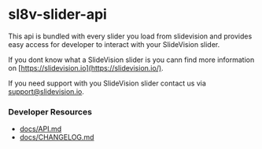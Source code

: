 # sl8v-slider-api
This api is bundled with every slider you load from slidevision and provides easy access for developer to interact with your SlideVision slider.

If you dont know what a SlideVision slider is you cann find more information on [https://slidevision.io](https://slidevision.io/).

If you need support with you SlideVision slider contact us via support@slidevision.io.

### Developer Resources
* [docs/API.md](docs/API.md)
* [docs/CHANGELOG.md](docs/CHANGELOG.md)
